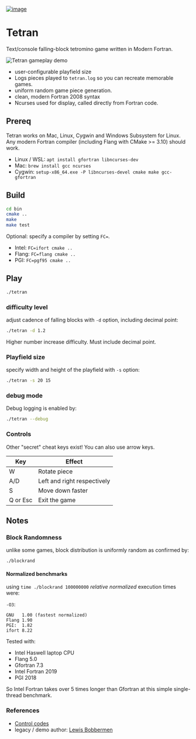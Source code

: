[![image](https://travis-ci.org/scivision/tetran.svg?branch=master)](https://travis-ci.org/scivision/tetran)

# Tetran


Text/console falling-block tetromino game written in Modern Fortran.

![Tetran gameplay demo](tests/tetran.gif)

-   user-configurable playfield size
-   Logs pieces played to `tetran.log` so you can recreate memorable games.
-   uniform random game piece generation.
-   clean, modern Fortran 2008 syntax
-   Ncurses used for display, called directly from Fortran code.

## Prereq

Tetran works on Mac, Linux, Cygwin and Windows Subsystem for Linux. 
Any modern Fortran compiler (including Flang with CMake &gt;= 3.10) should work.

-   Linux / WSL: `apt install gfortran libncurses-dev`
-   Mac: `brew install gcc ncurses`
-   Cygwin: `setup-x86_64.exe -P libncurses-devel cmake make gcc-gfortran`

## Build

```bash
cd bin
cmake ..
make
make test
```

Optional: specify a compiler by setting `FC=`.

-   Intel: `FC=ifort cmake ..`
-   Flang: `FC=flang cmake ..`
-   PGI: `FC=pgf95 cmake ..`

## Play

```bash
./tetran
```

### difficulty level

adjust cadence of falling blocks with `-d` option, including decimal
point:

```bash
./tetran -d 1.2
```

Higher number increase difficulty. Must include decimal point.

### Playfield size

specify width and height of the playfield with `-s` option:

```bash
./tetran -s 20 15
```

### debug mode

Debug logging is enabled by:

```bash
./tetran --debug
```

### Controls

Other "secret" cheat keys exist! You can also use arrow keys.

  Key      |  Effect
-----------|-----------------------------
  W        | Rotate piece
  A/D      | Left and right respectively
  S        | Move down faster
  Q or Esc | Exit the game

## Notes

### Block Randomness

unlike some games, block distribution is uniformly random as confirmed by:

    ./blockrand

#### Normalized benchmarks

using `time ./blockrand 100000000` *relative normalized* execution times were:

`-O3`:

    GNU   1.00 (fastest normalized)
    Flang 1.90
    PGI:  1.82 
    ifort 8.22

Tested with:

-   Intel Haswell laptop CPU
-   Flang 5.0
-   Gfortran 7.3
-   Intel Fortran 2019
-   PGI 2018

So Intel Fortran takes over 5 times longer than Gfortran at this simple single-thread benchmark.

### References

* [Control codes](https://en.wikipedia.org/wiki/C0_and_C1_control_codes)
* legacy / demo author:   [Lewis Bobbermen](https://github.com/lewisjb)

